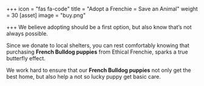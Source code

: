 +++
icon = "fas fa-code"
title = "Adopt a Frenchie = Save an Animal"
weight = 30
[asset]
image = "buy.png"

+++
We believe adopting should be a first option, but also know that’s not always possible. 

Since we donate to local shelters, you can rest comfortably knowing that purchasing **French Bulldog puppies** from Ethical Frenchie, sparks a true butterfly effect.

 We work hard to ensure that our **French Bulldog puppies** not only get the best home, but also help a not so lucky puppy get basic care.